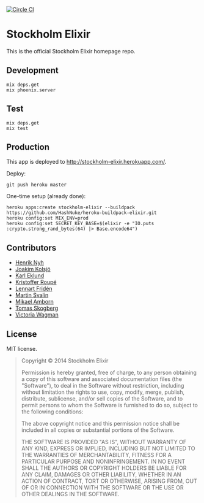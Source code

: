 [![Circle CI](https://circleci.com/gh/stockholm-elixir/stockholm-elixir.png?style=badge)](https://circleci.com/gh/stockholm-elixir/stockholm-elixir)

# Stockholm Elixir

This is the official Stockholm Elixir homepage repo.


## Development

    mix deps.get
    mix phoenix.server


## Test

    mix deps.get
    mix test


## Production

This app is deployed to <http://stockholm-elixir.herokuapp.com/>.

Deploy:

    git push heroku master

One-time setup (already done):

    heroku apps:create stockholm-elixir --buildpack https://github.com/HashNuke/heroku-buildpack-elixir.git
    heroku config:set MIX_ENV=prod
    heroku config:set SECRET_KEY_BASE=$(elixir -e "IO.puts :crypto.strong_rand_bytes(64) |> Base.encode64")


## Contributors

* [Henrik Nyh](https://github.com/henrik)
* [Joakim Kolsjö](https://github.com/joakimk)
* [Karl Eklund](https://github.com/kek)
* [Kristoffer Roupé](https://github.com/kitofr)
* [Lennart Fridén](https://github.com/DevL)
* [Martin Svalin](https://github.com/martinsvalin)
* [Mikael Amborn](https://github.com/MikaelAmborn)
* [Tomas Skogberg](https://github.com/tskogberg)
* [Victoria Wagman](https://github.com/littlekid)


## License

MIT license.

>  Copyright © 2014 Stockholm Elixir
>
>  Permission is hereby granted, free of charge, to any person obtaining a copy
>  of this software and associated documentation files (the "Software"), to deal
>  in the Software without restriction, including without limitation the rights
>  to use, copy, modify, merge, publish, distribute, sublicense, and/or sell
>  copies of the Software, and to permit persons to whom the Software is
>  furnished to do so, subject to the following conditions:
>
>  The above copyright notice and this permission notice shall be included in
>  all copies or substantial portions of the Software.
>
>  THE SOFTWARE IS PROVIDED "AS IS", WITHOUT WARRANTY OF ANY KIND, EXPRESS OR
>  IMPLIED, INCLUDING BUT NOT LIMITED TO THE WARRANTIES OF MERCHANTABILITY,
>  FITNESS FOR A PARTICULAR PURPOSE AND NONINFRINGEMENT. IN NO EVENT SHALL THE
>  AUTHORS OR COPYRIGHT HOLDERS BE LIABLE FOR ANY CLAIM, DAMAGES OR OTHER
>  LIABILITY, WHETHER IN AN ACTION OF CONTRACT, TORT OR OTHERWISE, ARISING FROM,
>  OUT OF OR IN CONNECTION WITH THE SOFTWARE OR THE USE OR OTHER DEALINGS IN
>  THE SOFTWARE.
